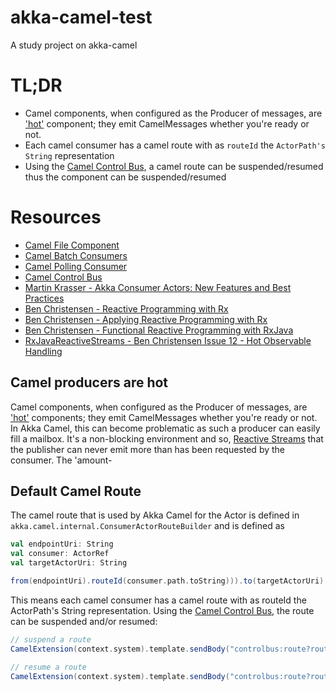 # akka-camel-test
A study project on akka-camel

# TL;DR
- Camel components, when configured as the Producer of messages, are ['hot'](https://speakerdeck.com/benjchristensen/reactive-programming-with-rx-at-qconsf-2014?slide=21) component; they emit CamelMessages whether you're ready or not. 
- Each camel consumer has a camel route with as `routeId` the `ActorPath's String` representation  
- Using the [Camel Control Bus](http://camel.apache.org/controlbus.html), a camel route can be suspended/resumed thus the component can be suspended/resumed

# Resources
- [Camel File Component](http://camel.apache.org/file2.html)
- [Camel Batch Consumers](http://camel.apache.org/batch-consumer.html)
- [Camel Polling Consumer](http://camel.apache.org/polling-consumer.html)
- [Camel Control Bus](http://camel.apache.org/controlbus.html)
- [Martin Krasser - Akka Consumer Actors: New Features and Best Practices](http://krasserm.blogspot.nl/2011/02/akka-consumer-actors-new-features-and.html)
- [Ben Christensen - Reactive Programming with Rx](http://www.infoq.com/presentations/rx-service-architecture)
- [Ben Christensen - Applying Reactive Programming with Rx](https://www.youtube.com/watch?v=8OcCSQS0tug)
- [Ben Christensen - Functional Reactive Programming with RxJava](https://www.youtube.com/watch?v=_t06LRX0DV0)
- [RxJavaReactiveStreams - Ben Christensen Issue 12 - Hot Observable Handling](https://github.com/ReactiveX/RxJavaReactiveStreams/issues/12)

## Camel producers are hot
Camel components, when configured as the Producer of messages, are ['hot'](https://speakerdeck.com/benjchristensen/reactive-programming-with-rx-at-qconsf-2014?slide=21) 
components; they emit CamelMessages whether you're ready or not. In Akka Camel, this can become problematic as such a producer can easily fill a mailbox. It's a non-blocking environment
and so, [Reactive Streams](http://www.reactive-streams.org/) that the publisher can never emit more than has been requested 
by the consumer. The 'amount-  

## Default Camel Route
The camel route that is used by Akka Camel for the Actor is defined in `akka.camel.internal.ConsumerActorRouteBuilder`
and is defined as

```scala
val endpointUri: String
val consumer: ActorRef
val targetActorUri: String

from(endpointUri).routeId(consumer.path.toString))).to(targetActorUri)
```

This means each camel consumer has a camel route with as routeId the ActorPath's String representation. Using 
the [Camel Control Bus](http://camel.apache.org/controlbus.html), the route can be suspended and/or resumed:

```scala
// suspend a route
CamelExtension(context.system).template.sendBody("controlbus:route?routeId=" + self.path.toString + "&action=suspend", null)

// resume a route
CamelExtension(context.system).template.sendBody("controlbus:route?routeId=" + self.path.toString + "&action=resume", null)
```
